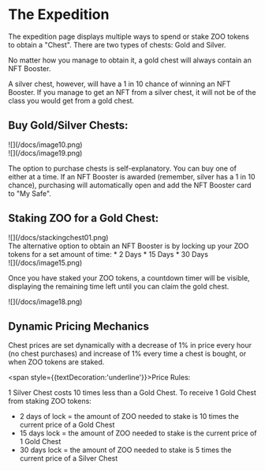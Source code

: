 # The Expedition

The expedition page displays multiple ways to spend or stake ZOO tokens to obtain a "Chest". There are two types of chests: Gold and Silver.

No matter how you manage to obtain it, a gold chest will always contain an NFT Booster. 

A silver chest, however, will have a 1 in 10 chance of winning an NFT Booster. If you manage to get an NFT from a silver chest, it will not be of the class you would get from a gold chest.

## Buy Gold/Silver Chests:

<div style={{float:'left',marginTop:30}}>
![](/docs/image10.png)
</div>
<div style={{marginTop:30}}>
![](/docs/image19.png)
</div>

The option to purchase chests is self-explanatory. You can buy one of either at a time. If an NFT Booster is awarded (remember, silver has a 1 in 10 chance), purchasing will automatically open and add the NFT Booster card to "My Safe".

## Staking ZOO for a Gold Chest:
<div style={{marginTop:30}}>
![](/docs/stackingchest01.png)
</div>
The alternative option to obtain an NFT Booster is by locking up your ZOO tokens for a set amount of time:
*   2 Days
*   15 Days
*   30 Days

<div style={{marginTop:30}}>
![](/docs/image15.png)
</div>

Once you have staked your ZOO tokens, a countdown timer will be visible, displaying the remaining time left until you can claim the gold chest.

<div style={{marginTop:30}}>
![](/docs/image18.png)
</div>

## Dynamic Pricing Mechanics

Chest prices are set dynamically with a decrease of 1% in price every hour (no chest purchases) and increase of 1% every time a chest is bought, or when ZOO tokens are staked. 

<span style={{textDecoration:'underline'}}>Price Rules:</span>

1 Silver Chest costs 10 times less than a Gold Chest.
To receive 1 Gold Chest from staking ZOO tokens:
* 2 days of lock = the amount of ZOO needed to stake is 10 times the current price of a Gold Chest
* 15 days lock = the amount of ZOO needed to stake is the current price of 1 Gold Chest
* 30 days lock = the amount of ZOO needed to stake is 5 times the current price of a Silver Chest

